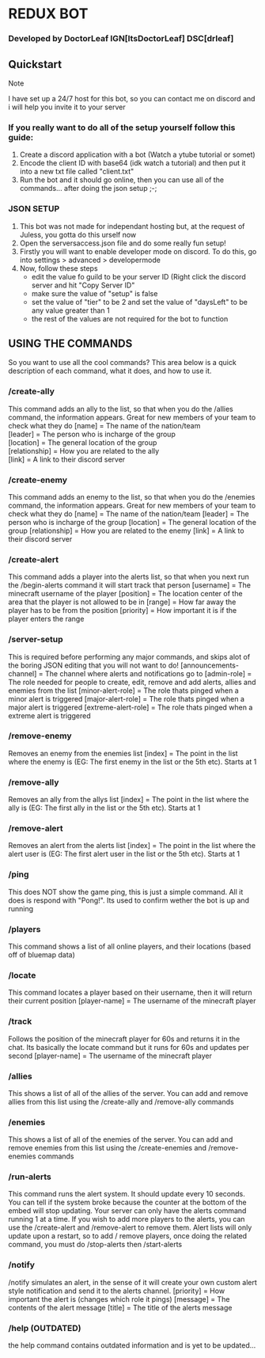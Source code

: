 # REDUX BOT
### Developed by DoctorLeaf IGN[ItsDoctorLeaf] DSC[drleaf]

## Quickstart
> [!NOTE]
> I have set up a 24/7 host for this bot, so you can contact me on discord and i will help you invite it to your server

### If you really want to do all of the setup yourself follow this guide:
1. Create a discord application with a bot (Watch a ytube tutorial or somet)
2. Encode the client ID with base64 (idk watch a tutorial) and then put it into a new txt file called "client.txt"
3. Run the bot and it should go online, then you can use all of the commands... after doing the json setup ;-;

### JSON SETUP
1. This bot was not made for independant hosting but, at the request of Juless, you gotta do this urself now
2. Open the serversaccess.json file and do some really fun setup!
3. Firstly you will want to enable developer mode on discord. To do this, go into settings > advanced > developermode
4. Now, follow these steps
   - edit the value fo guild to be your server ID (Right click the discord server and hit "Copy Server ID"
   - make sure the value of "setup" is false
   - set the value of "tier" to be 2 and set the value of "daysLeft" to be any value greater than 1
   - the rest of the values are not required for the bot to function

## USING THE COMMANDS
So you want to use all the cool commands? This area below is a quick description of each command, what it does, and how to use it.

### /create-ally
This command adds an ally to the list, so that when you do the /allies command, the information appears. Great for new members of your team to check what they do
[name] = The name of the nation/team <br />
[leader] = The person who is incharge of the group <br />
[location] = The general location of the group <br />
[relationship] = How you are related to the ally <br />
[link] = A link to their discord server <br />

### /create-enemy
This command adds an enemy to the list, so that when you do the /enemies command, the information appears. Great for new members of your team to check what they do
[name] = The name of the nation/team
[leader] = The person who is incharge of the group
[location] = The general location of the group
[relationship] = How you are related to the enemy
[link] = A link to their discord server

### /create-alert
This command adds a player into the alerts list, so that when you next run the /begin-alerts command it will start track that person
[username] = The minecraft username of the player
[position] = The location center of the area that the player is not allowed to be in
[range] = How far away the player has to be from the position
[priority] = How important it is if the player enters the range

### /server-setup
This is required before performing any major commands, and skips alot of the boring JSON editing that you will not want to do!
[announcements-channel] = The channel where alerts and notifications go to
[admin-role] = The role needed for people to create, edit, remove and add alerts, allies and enemies from the list
[minor-alert-role] = The role thats pinged when a minor alert is triggered
[major-alert-role] = The role thats pinged when a major alert is triggered
[extreme-alert-role] = The role thats pinged when a extreme alert is triggered

### /remove-enemy 
Removes an enemy from the enemies list
[index] = The point in the list where the enemy is (EG: The first enemy in the list or the 5th etc). Starts at 1

### /remove-ally
Removes an ally from the allys list
[index] = The point in the list where the ally is (EG: The first ally in the list or the 5th etc). Starts at 1

### /remove-alert 
Removes an alert from the alerts list
[index] = The point in the list where the alert user is (EG: The first alert user in the list or the 5th etc). Starts at 1

### /ping
This does NOT show the game ping, this is just a simple command. All it does is respond with "Pong!". Its used to confirm wether the bot is up and running

### /players
This command shows a list of all online players, and their locations (based off of bluemap data)

### /locate
This command locates a player based on their username, then it will return their current position
[player-name] = The username of the minecraft player

### /track
Follows the position of the minecraft player for 60s and returns it in the chat. Its basically the locate command but it runs for 60s and updates per second
[player-name] = The username of the minecraft player

### /allies
This shows a list of all of the allies of the server. You can add and remove allies from this list using the /create-ally and /remove-ally commands

### /enemies
This shows a list of all of the enemies of the server. You can add and remove enemies from this list using the /create-enemies and /remove-enemies commands

### /run-alerts
This command runs the alert system. It should update every 10 seconds. You can tell if the system broke because the counter at the bottom of the embed will stop updating. Your server can only have the alerts command running 1 at a time. If you wish to add more players to the alerts, you can use the /create-alert and /remove-alert to remove them.
Alert lists will only update upon a restart, so to add / remove players, once doing the related command, you must do /stop-alerts then /start-alerts

### /notify
/notify simulates an alert, in the sense of it will create your own custom alert style notification and send it to the alerts channel.
[priority] = How important the alert is (changes which role it pings)
[message] = The contents of the alert message
[title] = The title of the alerts message

### /help (OUTDATED)
the help command contains outdated information and is yet to be updated...

